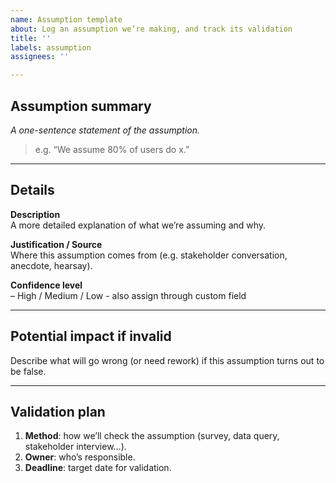 ```yaml
---
name: Assumption template
about: Log an assumption we’re making, and track its validation
title: ''
labels: assumption
assignees: ''

---
```


## Assumption summary
_A one-sentence statement of the assumption._

> e.g. “We assume 80% of users do x.”  

---

## Details
**Description**  
A more detailed explanation of what we’re assuming and why.

**Justification / Source**  
Where this assumption comes from (e.g. stakeholder conversation, anecdote, hearsay).

**Confidence level**  
– High / Medium / Low  - also assign through custom field

---

## Potential impact if invalid
Describe what will go wrong (or need rework) if this assumption turns out to be false.  

---

## Validation plan
1. **Method**: how we’ll check the assumption (survey, data query, stakeholder interview…).  
2. **Owner**: who’s responsible.  
3. **Deadline**: target date for validation.
